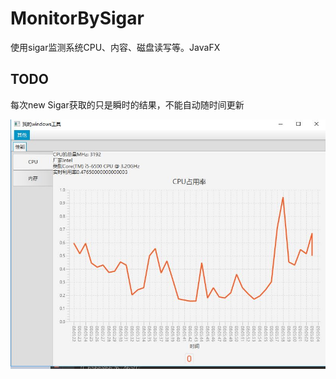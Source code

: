 # MonitorBySigar
使用sigar监测系统CPU、内容、磁盘读写等。JavaFX



## TODO

每次new Sigar获取的只是瞬时的结果，不能自动随时间更新

![界面](./image/ui.JPG)

